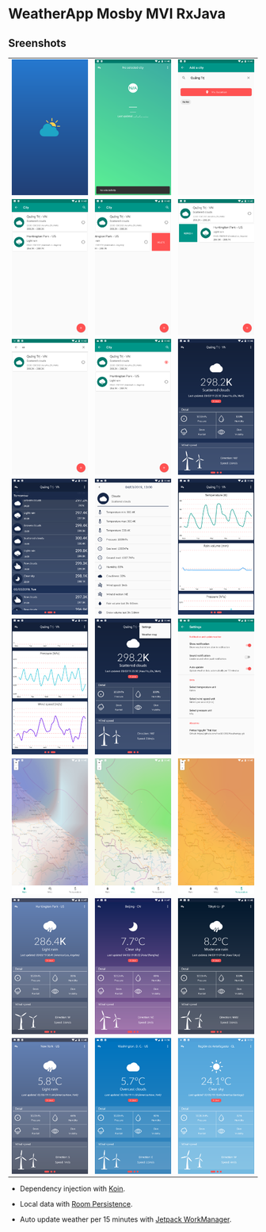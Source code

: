 # WeatherApp Mosby MVI RxJava



## Sreenshots
|  |  |   |
| :---:                              | :---:                             | :---:                              |
| ![](screenshots/Screenshot_1.png)  | ![](screenshots/Screenshot_2.png) | ![](screenshots/Screenshot_3.png)  |
| ![](screenshots/Screenshot_4.png)  | ![](screenshots/Screenshot_5.png) | ![](screenshots/Screenshot_6.png)  |
| ![](screenshots/Screenshot_7.png)  | ![](screenshots/Screenshot_8.png) | ![](screenshots/Screenshot_9.png)  |
| ![](screenshots/Screenshot_10.png)  | ![](screenshots/Screenshot_11.png) | ![](screenshots/Screenshot_12.png)  |
| ![](screenshots/Screenshot_13.png)  | ![](screenshots/Screenshot_14.png) | ![](screenshots/Screenshot_16.png)  |
| ![](screenshots/Screenshot_17.png)  | ![](screenshots/Screenshot_18.png) | ![](screenshots/Screenshot_19.png)  |
| ![](screenshots/Screenshot_20.png)  | ![](screenshots/Screenshot_21.png) | ![](screenshots/Screenshot_22.png)  |
| ![](screenshots/Screenshot_23.png)  | ![](screenshots/Screenshot_24.png) | ![](screenshots/Screenshot_25.png)  |


- Dependency injection with [Koin](https://insert-koin.io/).


- Local data with [Room Persistence](https://developer.android.com/topic/libraries/architecture/room).
- Auto update weather per 15 minutes with [Jetpack WorkManager](https://developer.android.com/topic/libraries/architecture/workmanager).

